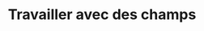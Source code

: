 ﻿---
title: Travailler avec des champs
type: docs
weight: 30
url: /fr/java/working-with-fields/
---
